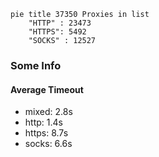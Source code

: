 
```mermaid
pie title 37350 Proxies in list
    "HTTP" : 23473
    "HTTPS": 5492
    "SOCKS" : 12527
```

### Some Info
#### Average Timeout

- mixed: 2.8s
- http: 1.4s
- https: 8.7s
- socks: 6.6s